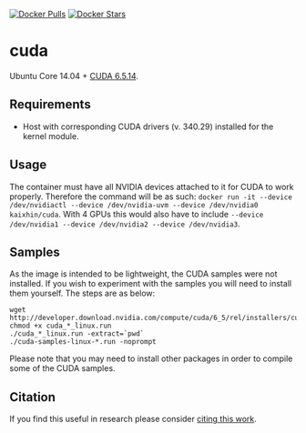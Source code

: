 [![Docker Pulls](https://img.shields.io/docker/pulls/kaixhin/cuda.svg)](https://hub.docker.com/r/kaixhin/cuda/)
[![Docker Stars](https://img.shields.io/docker/stars/kaixhin/cuda.svg)](https://hub.docker.com/r/kaixhin/cuda/)

cuda
====
Ubuntu Core 14.04 + [CUDA 6.5.14](http://www.nvidia.com/object/cuda_home_new.html).

Requirements
------------

- Host with corresponding CUDA drivers (v. 340.29) installed for the kernel module.

Usage
-----
The container must have all NVIDIA devices attached to it for CUDA to work properly.
Therefore the command will be as such: `docker run -it --device /dev/nvidiactl --device /dev/nvidia-uvm --device /dev/nvidia0 kaixhin/cuda`.
With 4 GPUs this would also have to include `--device /dev/nvidia1 --device /dev/nvidia2 --device /dev/nvidia3`.

Samples
-------

As the image is intended to be lightweight, the CUDA samples were not installed. If you wish to experiment with the samples you will need to install them yourself. The steps are as below:

```
wget http://developer.download.nvidia.com/compute/cuda/6_5/rel/installers/cuda_6.5.14_linux_64.run
chmod +x cuda_*_linux.run
./cuda_*_linux.run -extract=`pwd`
./cuda-samples-linux-*.run -noprompt
```

Please note that you may need to install other packages in order to compile some of the CUDA samples.

Citation
--------
If you find this useful in research please consider [citing this work](https://github.com/Kaixhin/dockerfiles/blob/master/CITATION.md).
